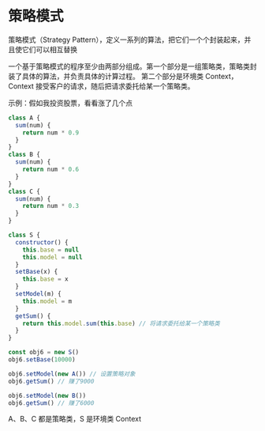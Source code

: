# 策略模式

策略模式（Strategy Pattern），定义一系列的算法，把它们一个个封装起来，并且使它们可以相互替换

一个基于策略模式的程序至少由两部分组成。第一个部分是一组策略类，策略类封装了具体的算法，并负责具体的计算过程。
第二个部分是环境类 Context，Context 接受客户的请求，随后把请求委托给某一个策略类。

示例：假如我投资股票，看看涨了几个点

```js
class A {
  sum(num) {
    return num * 0.9
  }
}
class B {
  sum(num) {
    return num * 0.6
  }
}
class C {
  sum(num) {
    return num * 0.3
  }
}

class S {
  constructor() {
    this.base = null
    this.model = null
  }
  setBase(x) {
    this.base = x
  }
  setModel(m) {
    this.model = m
  }
  getSum() {
    return this.model.sum(this.base) // 将请求委托给某一个策略类
  }
}

const obj6 = new S()
obj6.setBase(10000)

obj6.setModel(new A()) // 设置策略对象
obj6.getSum() // 赚了9000

obj6.setModel(new B())
obj6.getSum() // 赚了6000
```

A、B、C 都是策略类，S 是环境类 Context
